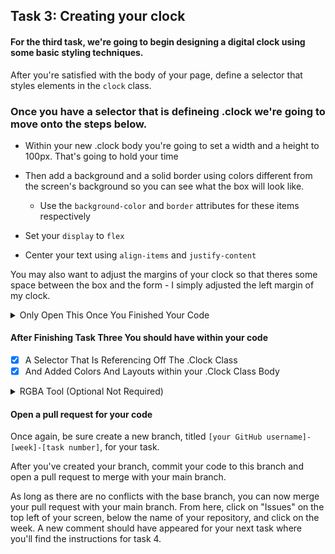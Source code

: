 ## Task 3: Creating your clock

#### For the third task, we're going to begin designing a digital clock using some basic styling techniques.

After you're satisfied with the body of your page, define a selector that styles elements in the `clock` class.

### Once you have a selector that is defineing .clock we're going to move onto the steps below.
- Within your new .clock body you're going to set a width and a height to 100px. That's going to hold your time  
- Then add a background and a solid border using colors different from the screen's background so you can see what the box will look like.
  - Use the `background-color` and `border` attributes for these items respectively

- Set your `display` to `flex` 
- Center your text using `align-items` and `justify-content` 

You may also want to adjust the margins of your clock so that theres some space between the box and the form - I simply adjusted the left margin of my clock.

<details><summary>Only Open This Once You Finished Your Code</summary>
<p>


```css
.Clock{
    width: 100px;
    height: 100px;
    background-color: aqua;
    border: black;
    display: flex;
    align-items: center;
    justify-content: center;
    margin-left: 10px;
}
```


</p>
</details>

#### After Finishing Task Three You should have within your code
- [x] A Selector That Is Referencing Off The .Clock Class
- [x] And Added Colors And Layouts within your .Clock Class Body

<details><summary>RGBA Tool (Optional Not Required)</summary>
<p>

The RGBA tool is just a way to increase color output of your choosing. It is in no way required within this program but if you're wanting to do more research about it we encourge you guys to do so!

![picture](https://i.imgur.com/bsQld9J.png)

The first number in each line represents the x-offset which is the horizontal distance from which you want the object to appear. The second number is the y-offset - the vertical distance from which the box will appear. The third number is the blur radius - a larger blur radius will create a bigger shadow and vice versa.

Lastly is the color. I used the rgba() tool to define my color. The first 3 numbers represent the amount of red, green, and blue in the color, respectively. The fourth number is the opacity on a scale from 0 to 1, with 0 being complete transparency and 1 being fully opaque.


</p>
</details>

#### Open a pull request for your code

Once again, be sure create a new branch, titled `[your GitHub username]-[week]-[task number]`, for your task.  

After you've created your branch, commit your code to this branch and open a pull request to merge with your main branch.  

As long as there are no conflicts with the base branch, you can now merge your pull request with your main branch. From here, click on "Issues" on the top left of your screen, below the name of your repository, and click on the week. A new comment should have appeared for your next task where you'll find the instructions for task 4.
